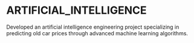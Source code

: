 # ARTIFICIAL_INTELLIGENCE
Developed an artificial intelligence engineering project specializing in predicting old car prices through advanced machine learning algorithms.
